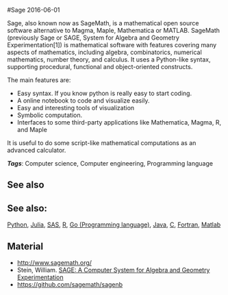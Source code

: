 
#Sage
2016-06-01

Sage, also known now as SageMath, is a mathematical open source software alternative to Magma, Maple, Mathematica or MATLAB. 
SageMath (previously Sage or SAGE, System for Algebra and Geometry Experimentation[1]) is mathematical software with features covering many aspects of mathematics, including algebra, combinatorics, numerical mathematics, number theory, and calculus. It uses a Python-like syntax, supporting procedural, functional and object-oriented constructs.

The main features are:
* Easy syntax. If you know python is really easy to start coding.
* A online notebook to code and visualize easily.
* Easy and interesting tools of visualization
* Symbolic computation.
* Interfaces to some third-party applications like Mathematica, Magma, R, and Maple

It is useful to do some script-like mathematical computations as an advanced calculator.

***Tags***: Computer science, Computer engineering, Programming language

## See also
## See also:
[Python](/python), [Julia](/julia), [SAS](/sas), [R](/r), [Go (Programming language)](/go_(programming_language)), [Java](/java), [C](/c), [Fortran](/fortran), [Matlab](/matlab)
## Material
* http://www.sagemath.org/
* Stein, William. [SAGE: A Computer System for Algebra and Geometry Experimentation](http://wstein.org/sage.html)
* https://github.com/sagemath/sagenb


